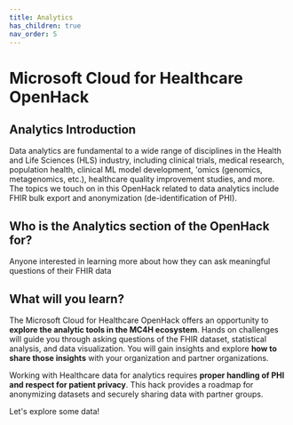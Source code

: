 ```yaml
---
title: Analytics
has_children: true
nav_order: 5
---
```

# Microsoft Cloud for Healthcare OpenHack

## Analytics Introduction

Data analytics are fundamental to a wide range of disciplines in the Health and Life Sciences (HLS) industry, including clinical trials, medical research, population health, clinical ML model development, 'omics (genomics, metagenomics, etc.), healthcare quality improvement studies, and more. The topics we touch on in this OpenHack related to data analytics include FHIR bulk export and anonymization (de-identification of PHI).

## Who is the Analytics section of the OpenHack for?
Anyone interested in learning more about how they can ask meaningful questions of their FHIR data

## What will you learn?

The Microsoft Cloud for Healthcare OpenHack offers an opportunity to **explore the analytic tools in the MC4H ecosystem**. Hands on challenges will guide you through asking questions of the FHIR dataset, statistical analysis, and data visualization. You will gain insights and explore **how to share those insights** with your organization and partner organizations.

Working with Healthcare data for analytics requires **proper handling of PHI and respect for patient privacy**. This hack provides a roadmap for anonymizing datasets and securely sharing data with partner groups.

Let's explore some data!
